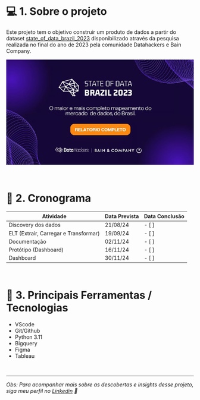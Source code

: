 # 💻 1. Sobre o projeto 
Este projeto tem o objetivo construir um produto de dados a partir do dataset [state_of_data_brazil_2023](https://www.kaggle.com/datasets/datahackers/state-of-data-brazil-2023/data) disponibilizado através da pesquisa realizada no final do ano de 2023 pela comunidade Datahackers e Bain Company.


![imagem](images\banner2.png)

<br>

# 📅 2. Cronograma 


| Atividade               |Data Prevista | Data Conclusão |
|-------------------------|--------------|-------------|
| Discovery dos dados     | 21/08/24       | - [ ]      |
| ELT (Extrair, Carregar e Transformar) | 19/09/24       | - [ ]      |
| Documentação            | 02/11/24       | - [ ]      |
| Protótipo (Dashboard)   | 16/11/24       | - [ ]      |
| Dashboard               | 30/11/24       | - [ ]      |

<br>

# 🔨 3. Principais Ferramentas / Tecnologias 

- VScode
- Git/Github
- Python 3.11
- Bigquery
- Figma
- Tableau

<br>

___
<em> Obs: Para acompanhar mais sobre as descobertas e insights desse projeto, siga meu perfil no [Linkedin]("https://www.linkedin.com/in/francinisantana/") 💛 <em>